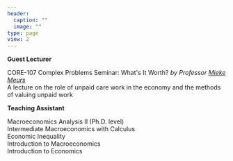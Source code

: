 ```yaml
---
header:
  caption: ""
  image: ""
type: page
view: 2
---
```


**Guest Lecturer**

CORE-107 Complex Problems Seminar: What's It Worth? *by Professor [Mieke Meurs](https://www.american.edu/cas/faculty/mmeurs.cfm)*  
A lecture on the role of unpaid care work in the economy and the methods of valuing unpaid work 

**Teaching Assistant**  

Macroeconomics Analysis II (Ph.D. level)  
Intermediate Macroeconomics with Calculus  
Economic Inequality  
Introduction to Macroeconomics  
Introduction to Economics  


